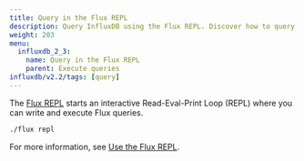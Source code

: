 ```yaml
---
title: Query in the Flux REPL
description: Query InfluxDB using the Flux REPL. Discover how to query data in InfluxDB 2.3 using the Flux REPL.
weight: 203
menu:
  influxdb_2_3:
    name: Query in the Flux REPL
    parent: Execute queries
influxdb/v2.2/tags: [query]
---
```


The [Flux REPL](/influxdb/v2.2/tools/repl/) starts an interactive
Read-Eval-Print Loop (REPL) where you can write and execute Flux queries.

```sh
./flux repl
```

For more information, see [Use the Flux REPL](/influxdb/v2.2/tools/repl/).
